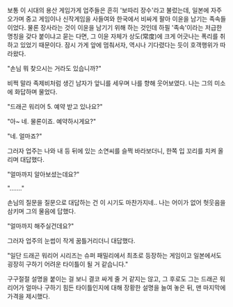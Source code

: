 보통 이 시대의 용산 게임가게 업주들은 흔히 '보따리 장수'라고 불렀는데, 일본에 자주 오가며 중고 게임이나 신작게임을 사들여와 한국에서 비싸게 팔아 이윤을 남기는 족속들이었다. 
물론 장사라는 것이 이윤을 남기기 위해 하는 것인데 하필 '족속'이라는 저급한 명칭을 갖다 붙이냐고 묻는 다면, 그 이윤 자체가 상도(常度)에 크게 어긋나는 폭리를 취하고 있었기 때문이다. 
잠시 가게 앞에 멈춰서자, 역시나 기다렸다는 듯이 호객행위가 따라왔다. 

"손님 뭐 찾으시는 거라도 있습니까?" 

비쩍 말라 족제비처럼 생긴 남자가 앞니를 세우며 나를 향해 웃어보였다. 
나는 그의 미소에 화답하며 물었다. 

"드래곤 워리어 5. 예약 받고 있나요?" 

"아~ 네. 물론이죠. 예약하시게요?" 

"네. 얼마죠?" 

그러자 업주는 나와 내 등 뒤에 있는 소연씨를 슬쩍 바라보더니, 한쪽 입 꼬리를 치켜 올리며 대답했다. 

"얼마까지 알아보셨는데요?" 

"......." 

손님의 질문을 질문으로 대답하는 건 이 시기도 마찬가지네.. 나는 어이가 없어 헛웃음을 삼키며 그의 물음에 답했다. 

"얼마까지 해주실건데요?" 

그러자 업주의 눈썹이 작게 꿈틀거리더니 대답했다. 

"일단 드래곤 워리어 시리즈는 슈퍼 패밀리에서 최초로 등장하는 게임이고 일본에서도 굉장히 구하기 어려운 타이틀이 될 거 같습니다." 

구구절절 설명을 붙이는 걸 보니 결코 싸게 줄 거 같지는 않고, 그 후로도 그는 드래곤 워리어가 얼마나 구하기 힘든 타이틀인지에 대해 장황한 설명을 늘여 놓은 뒤, 맨 마지막에 가격을 제시했다. 
